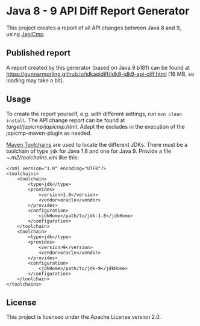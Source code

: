 # Java 8 - 9 API Diff Report Generator

This project creates a report of all API changes between Java 8 and 9, using [JapiCmp](https://github.com/siom79/japicmp).

## Published report

A report created by this generator (based on Java 9 b181) can be found at https://gunnarmorling.github.io/jdkapidiff/jdk8-jdk9-api-diff.html (16 MB, so loading may take a bit).

## Usage

To create the report yourself, e.g. with different settings, run `mvn clean install`.
The API change report can be found at _target/japicmp/japicmp.html_.
Adapt the excludes in the execution of the japicmp-maven-plugin as needed.

[Maven Toolchains](https://maven.apache.org/guides/mini/guide-using-toolchains.html) are used to locate the different JDKs.
There must be a toolchain of type `jdk` for Java 1.8 and one for Java 9.
Provide a file _~.m2/toolchains.xml_ like this:

    <?xml version="1.0" encoding="UTF8"?>
    <toolchains>
        <toolchain>
            <type>jdk</type>
            <provides>
                <version>1.8</version>
                <vendor>oracle</vendor>
            </provides>
            <configuration>
                <jdkHome>/path/to/jdk-1.8</jdkHome>
            </configuration>
        </toolchain>
        <toolchain>
            <type>jdk</type>
            <provides>
                <version>9</version>
                <vendor>oracle</vendor>
            </provides>
            <configuration>
                <jdkHome>/path/to/jdk-9</jdkHome>
            </configuration>
        </toolchain>
    </toolchains>

## License

This project is licensed under the Apache License version 2.0.
